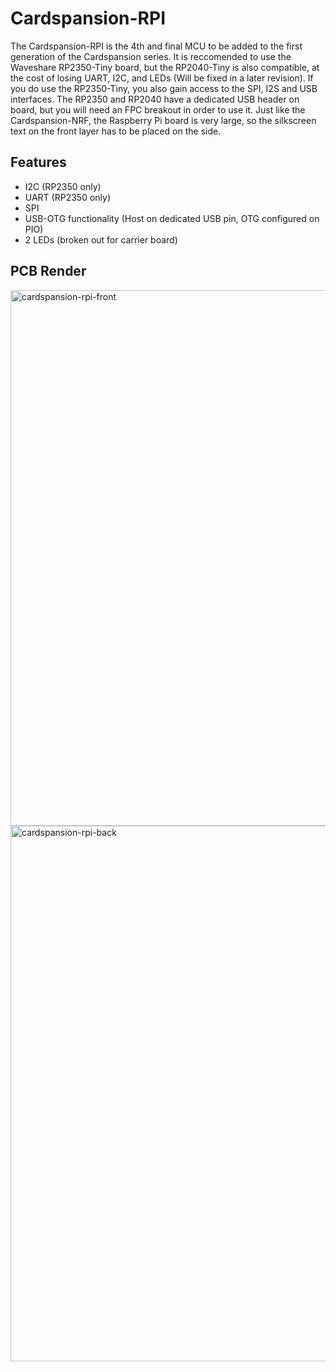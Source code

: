 # Cardspansion-RPI
The Cardspansion-RPI is the 4th and final MCU to be added to the first generation of the Cardspansion series. It is reccomended to use the Waveshare RP2350-Tiny board, but the RP2040-Tiny is also compatible, at the cost of losing UART, I2C, and LEDs (Will be fixed in a later revision). If you do use the RP2350-Tiny, you also gain access to the SPI, I2S and USB interfaces. The RP2350 and RP2040 have a dedicated USB header on board, but you will need an FPC breakout in order to use it. Just like the Cardspansion-NRF, the Raspberry Pi board is very large, so the silkscreen text on the front layer has to be placed on the side.
## Features
- I2C (RP2350 only)
- UART (RP2350 only)
- SPI
- USB-OTG functionality (Host on dedicated USB pin, OTG configured on PIO)
- 2 LEDs (broken out for carrier board)
## PCB Render
<img width="857" height="857" alt="cardspansion-rpi-front" src="https://github.com/user-attachments/assets/0bcce19a-db84-419b-85b5-4fe161d57de5" />
<img width="857" height="857" alt="cardspansion-rpi-back" src="https://github.com/user-attachments/assets/d0ed0264-b3bd-47cb-afa0-ba778946dc21" />
